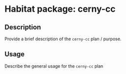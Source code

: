# Habitat package: cerny-cc

## Description

Provide a brief description of the `cerny-cc` plan / purpose.

## Usage

Describe the general usage for the `cerny-cc` plan
